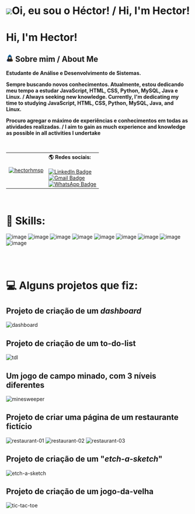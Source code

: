 <h1><picture><img src = "https://i.imgur.com/QC52zc6.gif" width = 30px></picture>Oi, eu sou o Héctor! / Hi, I'm Hector!</h1> <h1>Hi, I'm Hector!</h1>

## <picture><img src = "https://github.com/0xAbdulKhalid/0xAbdulKhalid/raw/main/assets/mdImages/about_me.gif" width = 20px></picture> **Sobre mim / About Me** 

<p align="left"> 
  <strong>Estudante de Análise e Desenvolvimento de Sistemas.

Sempre buscando novos conhecimentos. Atualmente, estou dedicando meu tempo a estudar JavaScript, HTML, CSS, Python, MySQL, Java e Linux. / Always seeking new knowledge. Currently, I'm dedicating my time to studying JavaScript, HTML, CSS, Python, MySQL, Java, and Linux.

Procuro agregar o máximo de experiências e conhecimentos em todas as atividades realizadas. / I aim to gain as much experience and knowledge as possible in all activities I undertake</strong><br>
</p>
<br>


|                                                                                                              |                                                                                                                  |
|--------------------------------------------------------------------------------------------------------------|------------------------------------------------------------------------------------------------------------------|
| [![hectorhmsp](https://github-readme-stats.vercel.app/api/top-langs/?username=hectorhmsp&hide=html&layout=compact&theme=default)](https://github.com/anuraghazra/github-readme-stats) | <b>🌎 Redes sociais:</b> <br><br> [![LinkedIn Badge](https://img.shields.io/badge/LinkedIn-0077B5?style=for-the-badge&logo=linkedin&logoColor=white&link=https://www.linkedin.com/in/hector-peres/)](https://www.linkedin.com/in/hector-peres/) <br> [![Gmail Badge](https://img.shields.io/badge/GMAIL-D14836?style=for-the-badge&logo=gmail&logoColor=white&link=mailto:hectorhmsp0310@gmail.com)](mailto:hectorhmsp0310@gmail.com) <br> [![WhatsApp Badge](https://img.shields.io/badge/whatsapp-25D366?style=for-the-badge&logo=whatsapp&logoColor=white)](https://wa.me/5551984285840?text=Ol%C3%A1,%20H%C3%A9ctor!)




<br>

# 🚀 Skills:

![image](https://img.shields.io/badge/HTML5-E34F26?style=for-the-badge&logo=html5&logoColor=white)
![image](https://img.shields.io/badge/CSS3-1572B6?style=for-the-badge&logo=css3&logoColor=white)
![image](https://img.shields.io/badge/Bootstrap-563D7C?style=for-the-badge&logo=bootstrap&logoColor=white)
![image](https://img.shields.io/badge/JavaScript-F7DF1E?style=for-the-badge&logo=javascript&logoColor=black)
![image](https://img.shields.io/badge/TypeScript-007ACC?style=for-the-badge&logo=typescript&logoColor=white)
![image](https://img.shields.io/badge/React-20232A?style=for-the-badge&logo=react&logoColor=61DAFB)
![image](https://img.shields.io/badge/Python-3776AB?style=for-the-badge&logo=python&logoColor=white)
![image](https://img.shields.io/badge/Java-ED8B00?style=for-the-badge&logo=java&logoColor=white)
![image](https://img.shields.io/badge/MySQL-00000F?style=for-the-badge&logo=mysql&logoColor=white)

<br>
<br>

# 💻 Alguns projetos que fiz:

## Projeto de criação de um _dashboard_
![dashboard](https://github.com/hectorhmsp/OdinProject/assets/132489902/980590cc-43da-40ec-9107-e632e4d1f3fb)

## Projeto de criação de um to-do-list 
![tdl](https://github.com/hectorhmsp/OdinProject/assets/132489902/139d0bfd-0dfa-4c18-9882-edb5c6ba0b10)

## Um jogo de campo minado, com 3 níveis diferentes 
![minesweeper](https://github.com/hectorhmsp/OdinProject/assets/132489902/d15ad083-1215-4585-a816-d810f0342104)

## Projeto de criar uma página de um restaurante fictício
![restaurant-01](https://github.com/hectorhmsp/OdinProject/assets/132489902/bded9bb4-a0e4-44f7-ab06-31d88821b588)
![restaurant-02](https://github.com/hectorhmsp/OdinProject/assets/132489902/f35a199d-a036-4eab-a0cb-feb2d95ee612)
![restaurant-03](https://github.com/hectorhmsp/OdinProject/assets/132489902/407755fc-0097-4f76-8f01-f73fa6ab6023)

## Projeto de criação de um "_etch-a-sketch_" 
![etch-a-sketch](https://github.com/hectorhmsp/OdinProject/assets/132489902/9db3904c-5a68-4ffa-b5d1-47c1ae3b6b8b)

## Projeto de criação de um jogo-da-velha
![tic-tac-toe](https://github.com/hectorhmsp/OdinProject/assets/132489902/163fdb1b-bcf3-4882-a344-a6401ea76236)



<!---
hectorhmsp/hectorhmsp is a ✨ special ✨ repository because its `README.md` (this file) appears on your GitHub profile.
You can click the Preview link to take a look at your changes.
--->
